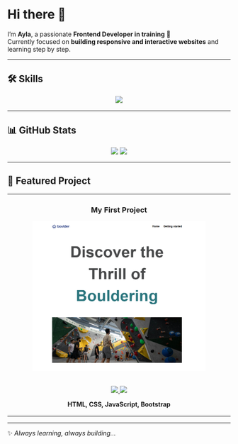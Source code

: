 # Hi there 👋  

I’m **Ayla**, a passionate **Frontend Developer in training** 🚀  
Currently focused on **building responsive and interactive websites** and learning step by step.  

---

## 🛠️ Skills  

<p align="center">
  <img src="https://skillicons.dev/icons?i=html,css,js,figma&theme=dark&perline=4" />
</p>

---

## 📊 GitHub Stats  

<div align="center">
  <img src="https://github-readme-stats.vercel.app/api?username=Aylaataydir&show_icons=true&theme=tokyonight&hide_border=true" width="48%"/>
  <img src="https://github-readme-streak-stats.herokuapp.com/?user=Aylaataydir&theme=tokyonight&hide_border=true" width="48%"/>
</div>

---

## 🚀 Featured Project  

<div align="center">
  <table>
    <tr>
      <td width="100%">
        <h3 align="center">My First Project</h3>
        <div align="center">
          <a href="https://aylaataydir.github.io/My_First_Project/" target="_blank">
            <img src="My_First_Project.png" alt="My First Project" width="80%"  target="_blank" />
          </a>
          <br/><br/>
          <p>
            <a href="https://github.com/Aylaataydir/My_First_Project" target="_blank">
              <img src="https://img.shields.io/badge/Repo-181717?style=for-the-badge&logo=github"/>
            </a>
            <a href="https://aylaataydir.github.io/My_First_Project/" target="_blank">
              <img src="https://img.shields.io/badge/Live-0892d0?style=for-the-badge&logo=vercel&logoColor=white"/>
            </a>
          </p>
          <p><strong>HTML, CSS, JavaScript, Bootstrap</strong></p>
        </div>
      </td>
    </tr>
  </table>
</div>

---

✨ *Always learning, always building...*
